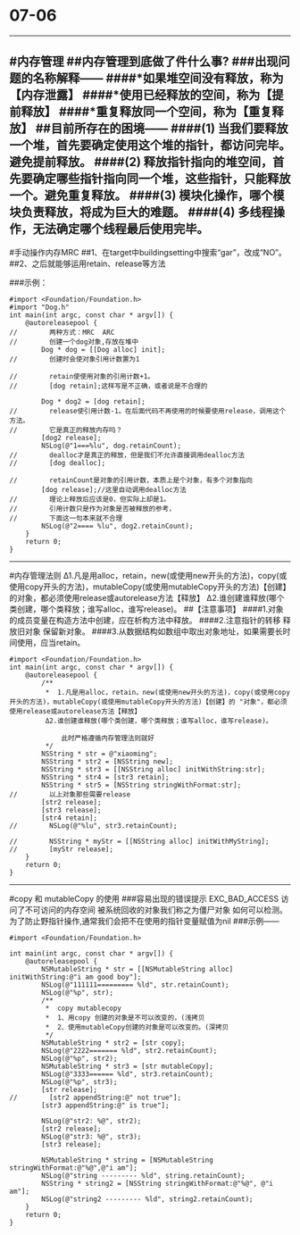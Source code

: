 # 07-06
---
#内存管理
##内存管理到底做了件什么事?
###出现问题的名称解释——
####*如果堆空间没有释放，称为【内存泄露】
####*使用已经释放的空间，称为【提前释放】
####*重复释放同一个空间，称为【重复释放】
##目前所存在的困境——
####(1) 当我们要释放一个堆，首先要确定使用这个堆的指针，都访问完毕。避免提前释放。
####(2)  释放指针指向的堆空间，首先要确定哪些指针指向同一个堆，这些指针，只能释放一个。避免重复释放。
####(3) 模块化操作，哪个模块负责释放，将成为巨大的难题。
####(4) 多线程操作，无法确定哪个线程最后使用完毕。 
---
#手动操作内存MRC
##1、在target中buildingsetting中搜索“gar”，改成“NO”。
##2、之后就能够运用retain、release等方法

###示例：
```
#import <Foundation/Foundation.h>
#import "Dog.h"
int main(int argc, const char * argv[]) {
    @autoreleasepool {
//        两种方式：MRC  ARC
//        创建一个dog对象,存放在堆中
        Dog * dog = [[Dog alloc] init];
//        创建时会使对象引用计数置为1
        
//        retain使使用对象的引用计数+1。
//        [dog retain];这样写是不正确，或者说是不合理的
        
        Dog * dog2 = [dog retain];
//        release使引用计数-1。在后面代码不再使用的时候要使用release，调用这个方法。
//        它是真正的释放内存吗？
        [dog2 release];
        NSLog(@"1===%lu", dog.retainCount);
//        dealloc才是真正的释放，但是我们不允许直接调用dealloc方法
//        [dog dealloc];
        
//        retainCount是对象的引用计数，本质上是个对象，有多个对象指向
        [dog release];//这里自动调用dealloc方法
//        理论上释放后应该是0，但实际上却是1。
//        引用计数只是作为对象是否被释放的参考，
//        下面这一句本来就不合理
        NSLog(@"2==== %lu", dog2.retainCount);
    }
    return 0;
}
```
---
#内存管理法则
    Δ1.凡是用alloc，retain，new(或使用new开头的方法)，copy(或使用copy开头的方法)，mutableCopy(或使用mutableCopy开头的方法)【创建】的对象，都必须使用release或autorelease方法【释放】
    Δ2.谁创建谁释放(哪个类创建，哪个类释放；谁写alloc，谁写release)。
##【注意事项】
####1.对象的成员变量在构造方法中创建，应在析构方法中释放。
####2.注意指针的转移 释放旧对象 保留新对象。
####3.从数据结构如数组中取出对象地址，如果需要长时间使用，应当retain。
```
#import <Foundation/Foundation.h>
int main(int argc, const char * argv[]) {
    @autoreleasepool {
        /**
         *  1.凡是用alloc，retain，new(或使用new开头的方法)，copy(或使用copy开头的方法)，mutableCopy(或使用mutableCopy开头的方法)【创建】的 "对象"，都必须使用release或autorelease方法【释放】
         Δ2.谁创建谁释放(哪个类创建，哪个类释放；谁写alloc，谁写release)。
         
             此时严格遵循内存管理法则就好
         */
        NSString * str = @"xiaoming";
        NSString * str2 = [NSString new];
        NSString * str3 = [[NSString alloc] initWithString:str];
        NSString * str4 = [str3 retain];
        NSString * str5 = [NSString stringWithFormat:str];
//        以上对象那些需要release
        [str2 release];
        [str3 release];
        [str4 retain];
//        NSLog(@"%lu", str3.retainCount);
        
//        NSString * myStr = [[NSString alloc] initWithMyString];
//        [myStr release];
    }
    return 0;
}
```

---
#copy 和 mutableCopy 的使用
###容易出现的错误提示
    EXC_BAD_ACCESS 访问了不可访问的内存空间
    被系统回收的对象我们称之为僵尸对象
    如何可以检测。
    为了防止野指针操作,通常我们会把不在使用的指针变量赋值为nil
###示例——
```
#import <Foundation/Foundation.h>

int main(int argc, const char * argv[]) {
    @autoreleasepool {
        NSMutableString * str = [[NSMutableString alloc] initWithString:@"i am good boy"];
        NSLog(@"111111========= %ld", str.retainCount);
        NSLog(@"%p", str);
        /**
         *  copy mutablecopy
         *  1、用copy 创建的对象是不可以改变的，(浅拷贝
         *  2、使用mutableCopy创建的对象是可以改变的。(深拷贝
         */
        NSMutableString * str2 = [str copy];
        NSLog(@"2222======= %ld", str2.retainCount);
        NSLog(@"%p", str2);
        NSMutableString * str3 = [str mutableCopy];
        NSLog(@"3333====== %ld", str3.retainCount);
        NSLog(@"%p", str3);
        [str release];
//        [str2 appendString:@" not true"];
        [str3 appendString:@" is true"];
        
        NSLog(@"str2: %@", str2);
        [str2 release];
        NSLog(@"str3: %@", str3);
        [str3 release];
        
        NSMutableString * string = [NSMutableString stringWithFormat:@"%@",@"i am"];
        NSLog(@"string --------- %ld", string.retainCount);
        NSString * string2 = [NSString stringWithFormat:@"%@", @"i am"];
        NSLog(@"string2 --------- %ld", string2.retainCount);
    }
    return 0;
}
```